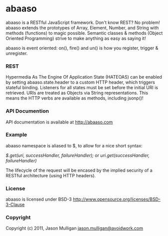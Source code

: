 # abaaso
abaaso is a RESTful JavaScript framework. Don't know REST? No problem! abaaso extends the prototypes of Array, Element, Number, and String with methods (functions) to magic possible. Semantic classes & methods (Object Oriented Programming) strive to make anything as easy as saying it!

abaaso is event oriented: on(), fire() and un() is how you register, trigger & unregister.


### REST
Hypermedia As The Engine Of Application State (HATEOAS) can be enabled by setting abaaso.state.header to a custom HTTP header, which triggers stateful binding. Listeners for all states must be set before the initial URI is retrieved. URIs are treated as Objects via String representations. This means the HTTP verbs are available as methods, including jsonp()!


### API Documention
API documentation is available at http://abaaso.com 


### Example
abaaso namespace is aliased to $, to allow for a nice short syntax:


*$.get(uri, successHandler, failureHandler);* or *uri.get(successHandler, failureHandler)*


The lifecycle of the request will be encased by the implied security of a RESTful architecture (using HTTP headers).


### License
abaaso is licensed under BSD-3 http://www.opensource.org/licenses/BSD-3-Clause

### Copyright
Copyright (c) 2011, Jason Mulligan <jason.mulligan@avoidwork.com>